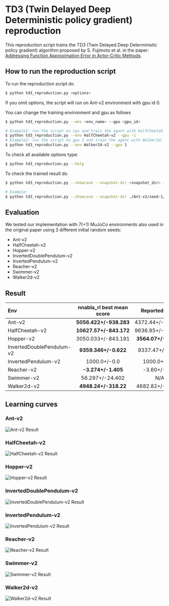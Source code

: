 # TD3 (Twin Delayed Deep Deterministic policy gradient) reproduction

This reproduction script trains the TD3 (Twin Delayed Deep Deterministic policy gradient) algorithm proposed by S. Fujimoto et al. in the paper: [Addressing Function Approximation Error in Actor-Critic Methods](https://arxiv.org/abs/1802.09477).

## How to run the reproduction script

To run the reproduction script do

```sh
$ python td3_reproduction.py <options>
```

If you omit options, the script will run on Ant-v2 environment with gpu id 0.

You can change the training environment and gpu as follows

```sh
$ python td3_reproduction.py --env <env_name> --gpu <gpu_id>
```

```sh
# Example1: run the script on cpu and train the agent with HalfCheetah:
$ python td3_reproduction.py --env HalfCheetah-v2 --gpu -1
# Example2: run the script on gpu 1 and train the agent with Walker2d:
$ python td3_reproduction.py --env Walker2d-v2 --gpu 1
```

To check all available options type:

```sh
$ python td3_reproduction.py --help
```

To check the trained result do

```sh
$ python td3_reproduction.py --showcase --snapshot-dir <snapshot_dir> --render
```

```sh
# Example:
$ python td3_reproduction.py --showcase --snapshot-dir ./Ant-v2/seed-1/iteration-10000/ --render
```

## Evaluation

We tested our implementation with 7(+1) MuJoCo environments also used in the original paper using 3 different initial random seeds:

- Ant-v2
- HalfCheetah-v2
- Hopper-v2
- InvertedDoublePendulum-v2
- InvertedPendulum-v2
- Reacher-v2
- Swimmer-v2
- Walker2d-v2

## Result

|Env|nnabla_rl best mean score|Reported score|
|:---|:---:|:---:|
|Ant-v2|**5056.422+/-938.283**|4372.44+/-1000.33|
|HalfCheetah-v2|**10627.57+/-843.172**|9636.95+/-859.065|
|Hopper-v2|3050.033+/-843.191|**3564.07+/-114.74**|
|InvertedDoublePendulum-v2|**9359.346+/-0.622**|9337.47+/-14.96|
|InvertedPendulum-v2|1000.0+/-0.0|1000.0+/-0.0|
|Reacher-v2|**-3.274+/-1.405**|-3.60+/-0.56|
|Swimmer-v2|56.297+/-24.402|N/A|
|Walker2d-v2|**4948.24+/-318.22**|4682.82+/-539.64|

## Learning curves

### Ant-v2

![Ant-v2 Result](reproduction_results/Ant-v2_results/result.png)

### HalfCheetah-v2

![HalfCheetah-v2 Result](reproduction_results/HalfCheetah-v2_results/result.png)

### Hopper-v2

![Hopper-v2 Result](reproduction_results/Hopper-v2_results/result.png)

### InvertedDoublePendulum-v2

![InvertedDoublePendulum-v2 Result](reproduction_results/InvertedDoublePendulum-v2_results/result.png)

### InvertedPendulum-v2

![InvertedPendulum-v2 Result](reproduction_results/InvertedPendulum-v2_results/result.png)

### Reacher-v2

![Reacher-v2 Result](reproduction_results/Reacher-v2_results/result.png)

### Swimmer-v2

![Swimmer-v2 Result](reproduction_results/Swimmer-v2_results/result.png)

### Walker2d-v2

![Walker2d-v2 Result](reproduction_results/Walker2d-v2_results/result.png)
